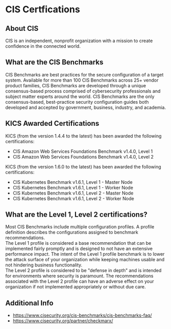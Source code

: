 # CIS Certfications

## About CIS
CIS is an independent, nonprofit organization with a mission to create confidence in the connected world.


## What are the CIS Benchmarks
CIS Benchmarks are best practices for the secure configuration of a target system. Available for more than 100 CIS Benchmarks across 25+ vendor product families, CIS Benchmarks are developed through a unique consensus-based process comprised of cybersecurity professionals and subject matter experts around the world. CIS Benchmarks are the only consensus-based, best-practice security configuration guides both developed and accepted by government, business, industry, and academia.

## KICS Awarded Certifications
KICS (from the version 1.4.4 to the latest) has been awarded the following certifications:  

- CIS Amazon Web Services Foundations Benchmark v1.4.0, Level 1  
- CIS Amazon Web Services Foundations Benchmark v1.4.0, Level 2  

KICS (from the version 1.6.0 to the latest) has been awarded the following certifications:  

- CIS Kubernetes Benchmark v1.6.1, Level 1 - Master Node  
- CIS Kubernetes Benchmark v1.6.1, Level 1 - Worker Node  
- CIS Kubernetes Benchmark v1.6.1, Level 2 - Master Node  
- CIS Kubernetes Benchmark v1.6.1, Level 2 - Worker Node  

## What are the Level 1, Level 2 certifications?
Most CIS Benchmarks include multiple configuration profiles. A profile definition describes the configurations assigned to benchmark recommendations.
<br> The Level 1 profile is considered a base recommendation that can be implemented fairly promptly and is designed to not have an extensive performance impact. The intent of the Level 1 profile benchmark is to lower the attack surface of your organization while keeping machines usable and not hindering business functionality.
<br> The Level 2 profile is considered to be "defense in depth" and is intended for environments where security is paramount. The recommendations associated with the Level 2 profile can have an adverse effect on your organization if not implemented appropriately or without due care.

## Additional Info
- https://www.cisecurity.org/cis-benchmarks/cis-benchmarks-faq/
- https://www.cisecurity.org/partner/checkmarx/
